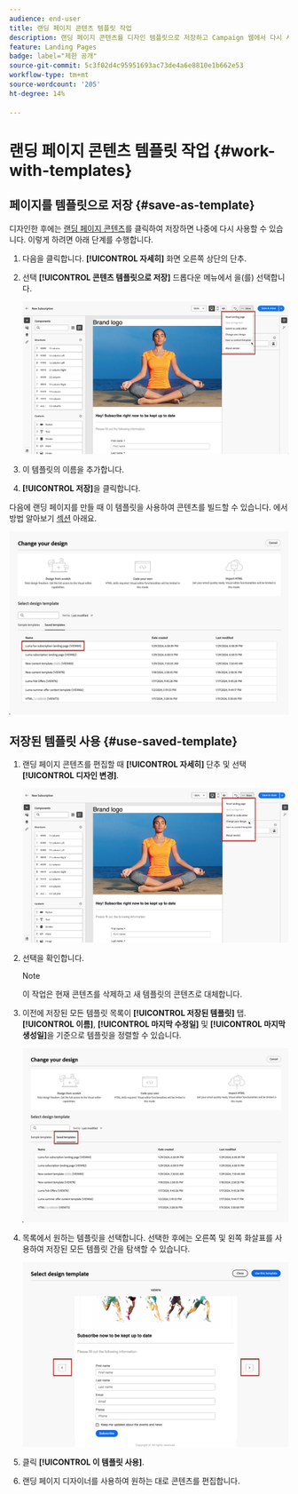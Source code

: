 ```yaml
---
audience: end-user
title: 랜딩 페이지 콘텐츠 템플릿 작업
description: 랜딩 페이지 콘텐츠를 디자인 템플릿으로 저장하고 Campaign 웹에서 다시 사용하는 방법에 대해 알아봅니다
feature: Landing Pages
badge: label="제한 공개"
source-git-commit: 5c3f02d4c95951693ac73de4a6e8810e1b662e53
workflow-type: tm+mt
source-wordcount: '205'
ht-degree: 14%

---
```


# 랜딩 페이지 콘텐츠 템플릿 작업 {#work-with-templates}

## 페이지를 템플릿으로 저장 {#save-as-template}

디자인한 후에는 [랜딩 페이지 콘텐츠](lp-content.md)를 클릭하여 저장하면 나중에 다시 사용할 수 있습니다. 이렇게 하려면 아래 단계를 수행합니다.

1. 다음을 클릭합니다. **[!UICONTROL 자세히]** 화면 오른쪽 상단의 단추.

1. 선택 **[!UICONTROL 콘텐츠 템플릿으로 저장]** 드롭다운 메뉴에서 을(를) 선택합니다.

   ![](assets/lp-save-as-template.png)

1. 이 템플릿의 이름을 추가합니다.

1. **[!UICONTROL 저장]**&#x200B;을 클릭합니다.

다음에 랜딩 페이지를 만들 때 이 템플릿을 사용하여 콘텐츠를 빌드할 수 있습니다. 에서 방법 알아보기 [섹션](#use-saved-template) 아래요.

![](assets/lp-saved-template.png)

## 저장된 템플릿 사용 {#use-saved-template}

<!--Not for GA?-->

1. 랜딩 페이지 콘텐츠를 편집할 때 **[!UICONTROL 자세히]** 단추 및 선택 **[!UICONTROL 디자인 변경]**.

   ![](assets/lp-change-your-design.png)

1. 선택을 확인합니다.

   >[!NOTE]
   >
   >이 작업은 현재 콘텐츠를 삭제하고 새 템플릿의 콘텐츠로 대체합니다.

1. 이전에 저장된 모든 템플릿 목록이 **[!UICONTROL 저장된 템플릿]** 탭. **[!UICONTROL 이름]**, **[!UICONTROL 마지막 수정일]** 및 **[!UICONTROL 마지막 생성일]**&#x200B;을 기준으로 템플릿을 정렬할 수 있습니다.

   ![](assets/lp-saved-templates.png)

1. 목록에서 원하는 템플릿을 선택합니다. 선택한 후에는 오른쪽 및 왼쪽 화살표를 사용하여 저장된 모든 템플릿 간을 탐색할 수 있습니다.

   ![](assets/lp-select-saved-template.png)

1. 클릭 **[!UICONTROL 이 템플릿 사용]**.

1. 랜딩 페이지 디자이너를 사용하여 원하는 대로 콘텐츠를 편집합니다.

<!--Primary page templates and subpage templates are managed separately, meaning that you cannot use a primary page template to create a subpage, and vice versa. TBC in Web user interface-->
